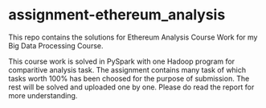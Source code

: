# assignment-ethereum_analysis
This repo contains the solutions for Ethereum Analysis Course Work for my Big Data Processing Course. 

This course work is solved in PySpark with one Hadoop program for comparitive analysis task. The assignment contains many task of which tasks worth 100% has been choosed for the purpose of submission. The rest will be solved and uploaded one by one. Please do read the report for more understanding. 
